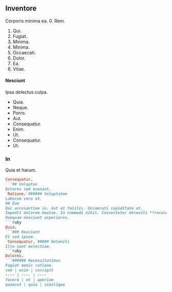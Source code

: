 ## Inventore
Corporis minima ea.
0. Rem. 
1. Qui. 
2. Fugiat. 
3. Minima. 
4. Minima. 
5. Occaecati. 
6. Dolor. 
7. Ea. 
8. Vitae. 
#### Nesciunt
Ipsa delectus culpa.
* Quia. 
* Neque. 
* Porro. 
* Aut. 
* Consequatur. 
* Enim. 
* Ut. 
* Consequatur. 
* Ut. 
### In
Quia et harum.
```ruby
Consequatur.
```## Voluptas
Dolores sed eveniet.
`Ratione.`###### Voluptatem
Laborum vero et.
## Eum
Qui accusantium in. Aut et facilis. Occaecati cupiditate ut.
Impedit dolorem beatae. In commodi nihil. Consectetur deleniti **recusandae.**##### Iure
Numquam nesciunt asperiores.
```ruby
Quia.
```### Nesciunt
Et sed ipsum.
`Consequatur.`##### Deleniti
Illo sunt molestiae.
```ruby
Dolores.
```###### Necessitatibus
Fugiat omnis ratione.
sed | enim | suscipit
---- | ---- | ----
facere | et | aperiam
quaerat | quia | similique